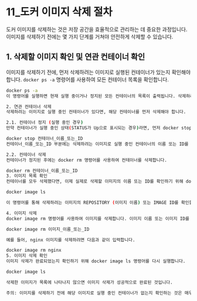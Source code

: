 # 11_도커 이미지 삭제 절차

도커 이미지를 삭제하는 것은 저장 공간을 효율적으로 관리하는 데 중요한 과정입니다. 이미지를 삭제하기 전에는 몇 가지 단계를 거쳐야 안전하게 삭제할 수 있습니다.

## 1. 삭제할 이미지 확인 및 연관 컨테이너 확인

이미지를 삭제하기 전에, 먼저 삭제하려는 이미지로 실행된 컨테이너가 있는지 확인해야 합니다. `docker ps -a` 명령어를 사용하여 모든 컨테이너 목록을 확인합니다.

```bash
docker ps -a
이 명령어를 실행하면 현재 실행 중이거나 정지된 모든 컨테이너의 목록이 출력됩니다. 삭제하려는 이미지와 연결된 컨테이너가 있는지 IMAGE 컬럼을 통해 확인합니다.

2. 연관 컨테이너 삭제
삭제하려는 이미지로 실행 중인 컨테이너가 있다면, 해당 컨테이너를 먼저 삭제해야 합니다.

2.1. 컨테이너 정지 (실행 중인 경우)
만약 컨테이너가 실행 중인 상태(STATUS가 Up으로 표시되는 경우)라면, 먼저 docker stop 명령어를 사용하여 컨테이너를 정지시켜야 합니다.

docker stop 컨테이너_이름_또는_ID
컨테이너_이름_또는_ID 부분에는 삭제하려는 이미지로 실행 중인 컨테이너의 이름 또는 ID를 입력합니다.

2.2. 컨테이너 삭제
컨테이너가 정지된 후에는 docker rm 명령어를 사용하여 컨테이너를 삭제합니다.

docker rm 컨테이너_이름_또는_ID
3. 이미지 목록 확인
컨테이너를 모두 삭제했다면, 이제 실제로 삭제할 이미지의 이름 또는 ID를 확인하기 위해 docker image ls 명령어를 실행하여 현재 시스템에 존재하는 이미지 목록을 출력합니다.

docker image ls

이 명령어를 통해 삭제하려는 이미지의 REPOSITORY (이미지 이름) 또는 IMAGE ID를 확인할 수 있습니다.

4. 이미지 삭제
docker image rm 명령어를 사용하여 이미지를 삭제합니다. 이미지 이름 또는 이미지 ID를 사용하여 이미지를 지정할 수 있습니다.

docker image rm 이미지_이름_또는_ID

예를 들어, nginx 이미지를 삭제하려면 다음과 같이 입력합니다.

docker image rm nginx
5. 이미지 삭제 확인
이미지 삭제가 완료되었는지 확인하기 위해 docker image ls 명령어를 다시 실행합니다.

docker image ls

삭제한 이미지가 목록에 나타나지 않으면 이미지 삭제가 성공적으로 완료된 것입니다.

주의: 이미지를 삭제하기 전에 해당 이미지로 실행 중인 컨테이너가 없는지 확인하는 것은 매우 중요합니다. 실행 중인 컨테이너가 있는 이미지는 삭제할 수 없습니다.